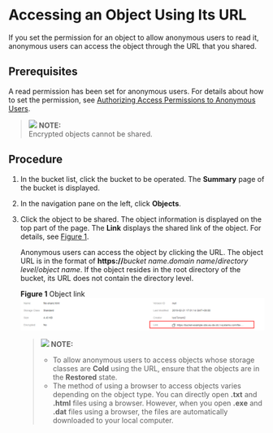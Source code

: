 # Accessing an Object Using Its URL<a name="obs_03_0319"></a>

If you set the permission for an object to allow anonymous users to read it, anonymous users can access the object through the URL that you shared.

## Prerequisites<a name="section30275088154354"></a>

A read permission has been set for anonymous users. For details about how to set the permission, see  [Authorizing Access Permissions to Anonymous Users](authorizing-access-permissions-to-anonymous-users.md).

>![](/images/icon-note.gif) **NOTE:**   
>Encrypted objects cannot be shared.  

## Procedure<a name="section5800216"></a>

1.  In the bucket list, click the bucket to be operated. The  **Summary**  page of the bucket is displayed.
2.  In the navigation pane on the left, click  **Objects**.
3.  Click the object to be shared. The object information is displayed on the top part of the page. The  **Link**  displays the shared link of the object. For details, see  [Figure 1](#fig36534596192426).

    Anonymous users can access the object by clicking the URL. The object URL is in the format of  **https://**_bucket name_._domain name_/_directory level_/_object name_. If the object resides in the root directory of the bucket, its URL does not contain the directory level.

    **Figure  1**  Object link<a name="fig36534596192426"></a>  
    ![](figures/object-link.png "object-link")

    >![](/images/icon-note.gif) **NOTE:**   
    >-   To allow anonymous users to access objects whose storage classes are  **Cold**  using the URL, ensure that the objects are in the  **Restored**  state.  
    >-   The method of using a browser to access objects varies depending on the object type. You can directly open  **.txt**  and  **.html**  files using a browser. However, when you open  **.exe**  and  **.dat**  files using a browser, the files are automatically downloaded to your local computer.  


